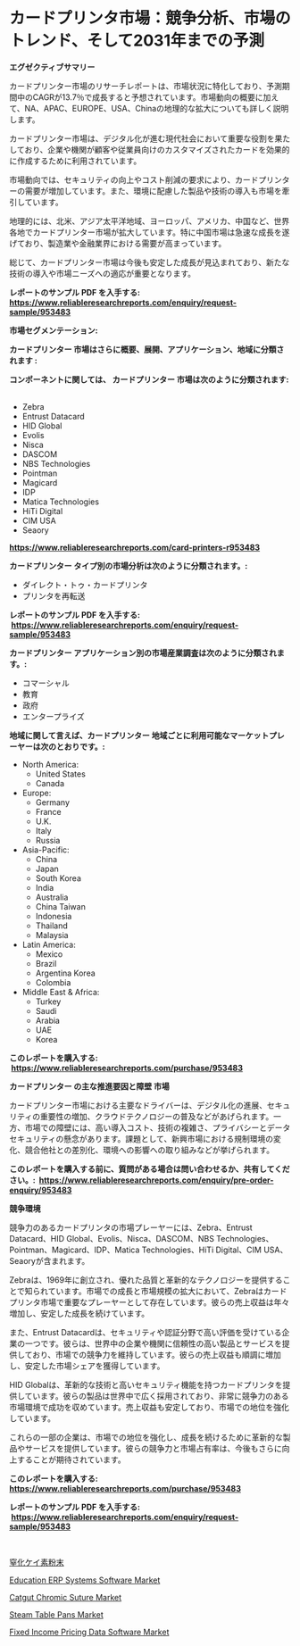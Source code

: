 <p><h1>カードプリンタ市場：競争分析、市場のトレンド、そして2031年までの予測</h1></p><p><strong>エグゼクティブサマリー</strong></p>
<p><p>カードプリンター市場のリサーチレポートは、市場状況に特化しており、予測期間中のCAGRが13.7％で成長すると予想されています。市場動向の概要に加えて、NA、APAC、EUROPE、USA、Chinaの地理的な拡大についても詳しく説明します。</p><p>カードプリンター市場は、デジタル化が進む現代社会において重要な役割を果たしており、企業や機関が顧客や従業員向けのカスタマイズされたカードを効果的に作成するために利用されています。</p><p>市場動向では、セキュリティの向上やコスト削減の要求により、カードプリンターの需要が増加しています。また、環境に配慮した製品や技術の導入も市場を牽引しています。</p><p>地理的には、北米、アジア太平洋地域、ヨーロッパ、アメリカ、中国など、世界各地でカードプリンター市場が拡大しています。特に中国市場は急速な成長を遂げており、製造業や金融業界における需要が高まっています。</p><p>総じて、カードプリンター市場は今後も安定した成長が見込まれており、新たな技術の導入や市場ニーズへの適応が重要となります。</p></p>
<p><strong>レポートのサンプル PDF を入手する: <a href="https://www.reliableresearchreports.com/enquiry/request-sample/953483">https://www.reliableresearchreports.com/enquiry/request-sample/953483</a></strong></p>
<p><strong>市場セグメンテーション:</strong></p>
<p><strong> カードプリンター 市場はさらに概要、展開、アプリケーション、地域に分類されます :</strong></p>
<p><strong>コンポーネントに関しては、 カードプリンター 市場は次のように分類されます: &nbsp;</strong></p>
<p><ul><li>Zebra</li><li>Entrust Datacard</li><li>HID Global</li><li>Evolis</li><li>Nisca</li><li>DASCOM</li><li>NBS Technologies</li><li>Pointman</li><li>Magicard</li><li>IDP</li><li>Matica Technologies</li><li>HiTi Digital</li><li>CIM USA</li><li>Seaory</li></ul></p>
<p><strong><a href="https://www.reliableresearchreports.com/card-printers-r953483">https://www.reliableresearchreports.com/card-printers-r953483</a></strong></p>
<p><strong> カードプリンター タイプ別の市場分析は次のように分類されます。:</strong></p>
<p><ul><li>ダイレクト・トゥ・カードプリンタ</li><li>プリンタを再転送</li></ul></p>
<p><strong>レポートのサンプル PDF を入手する: &nbsp;<a href="https://www.reliableresearchreports.com/enquiry/request-sample/953483">https://www.reliableresearchreports.com/enquiry/request-sample/953483</a></strong></p>
<p><strong> カードプリンター アプリケーション別の市場産業調査は次のように分類されます。:</strong></p>
<p><ul><li>コマーシャル</li><li>教育</li><li>政府</li><li>エンタープライズ</li></ul></p>
<p><strong>地域に関して言えば、カードプリンター 地域ごとに利用可能なマーケットプレーヤーは次のとおりです。:</strong></p>
<p><ul>
    <li>
        North America:
        <ul>
            <li>United States</li>
            <li>Canada</li>
        </ul>
    </li>
    <li>
        Europe:
        <ul>
            <li>Germany</li>
            <li>France</li>
            <li>U.K.</li>
            <li>Italy</li>
            <li>Russia</li>
        </ul>
    </li>
    <li>
        Asia-Pacific:
        <ul>
            <li>China</li>
            <li>Japan</li>
            <li>South Korea</li>
            <li>India</li>
            <li>Australia</li>
            <li>China Taiwan</li>
            <li>Indonesia</li>
            <li>Thailand</li>
            <li>Malaysia</li>
        </ul>
    </li>
    <li>
        Latin America:
        <ul>
            <li>Mexico</li>
            <li>Brazil</li>
            <li>Argentina Korea</li>
            <li>Colombia</li>
        </ul>
    </li>
    <li>
        Middle East & Africa:
        <ul>
            <li>Turkey</li>
            <li>Saudi</li>
            <li>Arabia</li>
            <li>UAE</li>
            <li>Korea</li>
        </ul>
    </li>
    </ul></p>
<p><strong>このレポートを購入する: &nbsp;<a href="https://www.reliableresearchreports.com/purchase/953483">https://www.reliableresearchreports.com/purchase/953483</a></strong></p>
<p><strong>カードプリンター の主な推進要因と障壁 市場</strong></p>
<p><p>カードプリンター市場における主要なドライバーは、デジタル化の進展、セキュリティの重要性の増加、クラウドテクノロジーの普及などがあげられます。一方、市場での障壁には、高い導入コスト、技術の複雑さ、プライバシーとデータセキュリティの懸念があります。課題として、新興市場における規制環境の変化、競合他社との差別化、環境への影響への取り組みなどが挙げられます。 </p></p>
<p><strong>このレポートを購入する前に、質問がある場合は問い合わせるか、共有してください。:&nbsp; <a href="https://www.reliableresearchreports.com/enquiry/pre-order-enquiry/953483">https://www.reliableresearchreports.com/enquiry/pre-order-enquiry/953483</a></strong></p>
<p><strong>競争環境</strong></p>
<p><p>競争力のあるカードプリンタの市場プレーヤーには、Zebra、Entrust Datacard、HID Global、Evolis、Nisca、DASCOM、NBS Technologies、Pointman、Magicard、IDP、Matica Technologies、HiTi Digital、CIM USA、Seaoryが含まれます。</p><p>Zebraは、1969年に創立され、優れた品質と革新的なテクノロジーを提供することで知られています。市場での成長と市場規模の拡大において、Zebraはカードプリンタ市場で重要なプレーヤーとして存在しています。彼らの売上収益は年々増加し、安定した成長を続けています。</p><p>また、Entrust Datacardは、セキュリティや認証分野で高い評価を受けている企業の一つです。彼らは、世界中の企業や機関に信頼性の高い製品とサービスを提供しており、市場での競争力を維持しています。彼らの売上収益も順調に増加し、安定した市場シェアを獲得しています。</p><p>HID Globalは、革新的な技術と高いセキュリティ機能を持つカードプリンタを提供しています。彼らの製品は世界中で広く採用されており、非常に競争力のある市場環境で成功を収めています。売上収益も安定しており、市場での地位を強化しています。</p><p>これらの一部の企業は、市場での地位を強化し、成長を続けるために革新的な製品やサービスを提供しています。彼らの競争力と市場占有率は、今後もさらに向上することが期待されています。</p></p>
<p><strong>このレポートを購入する: &nbsp; <a href="https://www.reliableresearchreports.com/purchase/953483">https://www.reliableresearchreports.com/purchase/953483</a></strong></p>
<p><strong>レポートのサンプル PDF を入手する: &nbsp;<a href="https://www.reliableresearchreports.com/enquiry/request-sample/953483">https://www.reliableresearchreports.com/enquiry/request-sample/953483</a></strong><strong></strong></p>
<p>&nbsp;</p>
<p><p><a href="https://github.com/zjkmgcs938405/Market-Research-Report-List-2/blob/main/539304162147.md">窒化ケイ素粉末</a></p><p><a href="https://github.com/luckyshygirl/Market-Research-Report-List-4/blob/main/education-erp-systems-software-market.md">Education ERP Systems Software Market</a></p><p><a href="https://www.linkedin.com/pulse/catgut-chromic-suture-market-research-report-reveals-ckekc">Catgut Chromic Suture Market</a></p><p><a href="https://issuu.com/reportprime-2/docs/steam-table-pans-market-size-2030.pptx">Steam Table Pans Market</a></p><p><a href="https://github.com/markusgodoy/Market-Research-Report-List-3/blob/main/fixed-income-pricing-data-software-market.md">Fixed Income Pricing Data Software Market</a></p></p>